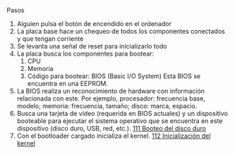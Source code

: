 
Pasos

1. Alguien pulsa el botón de encendido en el ordenador
2. La placa base hace un chequeo de todos los componentes conectados y que tengan corriente
3. Se levanta una señal de reset para inicializarlo todo
4. La placa busca los componentes para bootear:
	1. CPU
	2. Memoria
	3. Código para bootear: BIOS (Basic I/O System)
			Esta BIOS se encuentra en una EEPROM.
5. La BIOS realiza un reconocimiento de hardware con información relacionada con este. Por ejemplo, procesador: frecuencia base, modelo; memoria: frecuencia, tamaño; disco: marca, espacio.
6. Busca una tarjeta de vídeo (requerida en BIOS actuales) y un dispositivo booteable para ejecutar el sistema operativo que se encuentra en este dispositivo (disco duro, USB, red, etc.). [111 Booteo del disco duro](111%20Booteo%20del%20disco%20duro.md)
7. Con el bootloader cargado inicializa el kernel. [112 Inicialización del kernel](112%20Inicialización%20del%20kernel.md)


